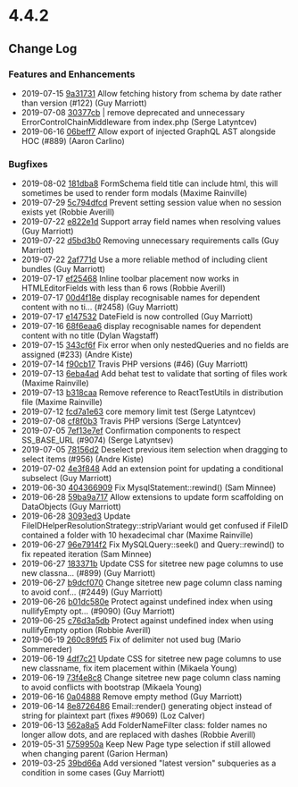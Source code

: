 # 4.4.2

<!--- Changes below this line will be automatically regenerated -->

## Change Log

### Features and Enhancements

 * 2019-07-15 [9a31731](https://github.com/silverstripe/silverstripe-versioned-admin/commit/9a31731d2c2a58d2bc5b9090558a6c835d736507) Allow fetching history from schema by date rather than version (#122) (Guy Marriott)
 * 2019-07-08 [30377cb](https://github.com/silverstripe/recipe-core/commit/30377cb03af85b0c00748dca1c9e8f215df4f4fa) | remove deprecated and unnecessary ErrorControlChainMiddleware from index.php (Serge Latyntcev)
 * 2019-06-16 [06beff7](https://github.com/silverstripe/silverstripe-admin/commit/06beff71a45bca0f42c88ea931f142d8bc10d008) Allow export of injected GraphQL AST alongside HOC (#889) (Aaron Carlino)

### Bugfixes

 * 2019-08-02 [181dba8](https://github.com/silverstripe/silverstripe-admin/commit/181dba850bf1e73d53b49563f400a12305b35488) FormSchema field title can include html, this will sometimes be used to render form modals (Maxime Rainville)
 * 2019-07-29 [5c794dfcd](https://github.com/silverstripe/silverstripe-framework/commit/5c794dfcdd42b319325c867f4a807429ad93a553) Prevent setting session value when no session exists yet (Robbie Averill)
 * 2019-07-22 [e822e1d](https://github.com/silverstripe/silverstripe-admin/commit/e822e1d1d480c01f612ee8c3219058547c990184) Support array field names when resolving values (Guy Marriott)
 * 2019-07-22 [d5bd3b0](https://github.com/silverstripe/silverstripe-versioned-admin/commit/d5bd3b0f1890693a5983fcf577a6b3c22d0eeac5) Removing unnecessary requirements calls (Guy Marriott)
 * 2019-07-22 [2af771d](https://github.com/silverstripe/silverstripe-versioned-admin/commit/2af771d02465885fd5eb0880332d4f66575adfd6) Use a more reliable method of including client bundles (Guy Marriott)
 * 2019-07-17 [ef25468](https://github.com/silverstripe/silverstripe-admin/commit/ef2546889ff35c2a6cf74aa956d818cae72898e0) Inline toolbar placement now works in HTMLEditorFields with less than 6 rows (Robbie Averill)
 * 2019-07-17 [00d4f18e](https://github.com/silverstripe/silverstripe-cms/commit/00d4f18ed2b554c59ac8de24b5aebd7c00bf8bda) display recognisable names for dependent content with no ti… (#2458) (Guy Marriott)
 * 2019-07-17 [e147532](https://github.com/silverstripe/silverstripe-admin/commit/e14753251550cba220f3e396fd296f913dabf8b4) DateField is now controlled (Guy Marriott)
 * 2019-07-16 [68f6eaa6](https://github.com/silverstripe/silverstripe-cms/commit/68f6eaa66388957c59a04c65de06d9204c0eb221) display recognisable names for dependent content with no title (Dylan Wagstaff)
 * 2019-07-15 [343cf6f](https://github.com/silverstripe/silverstripe-graphql/commit/343cf6f7446d9742c7f9c46f07c333202079103c) Fix error when only nestedQueries and no fields are assigned (#233) (Andre Kiste)
 * 2019-07-14 [f90cb17](https://github.com/silverstripe/recipe-core/commit/f90cb17c552356cfe34467c37194e73165aee18f) Travis PHP versions (#46) (Guy Marriott)
 * 2019-07-13 [6eba4ad](https://github.com/silverstripe/silverstripe-asset-admin/commit/6eba4ad1ee0119d591cae42282f53ad945b496e4) Add behat test to validate that sorting of files work (Maxime Rainville)
 * 2019-07-13 [b318caa](https://github.com/silverstripe/silverstripe-asset-admin/commit/b318caa0f52c3b704b679064499dc434f1c234f1) Remove reference to ReactTestUtils in distribution file (Maxime Rainville)
 * 2019-07-12 [fcd7a1e63](https://github.com/silverstripe/silverstripe-framework/commit/fcd7a1e63e7013a9f36100a05bf723ed68382d8a) core memory limit test (Serge Latyntcev)
 * 2019-07-08 [cf8f0b3](https://github.com/silverstripe/recipe-core/commit/cf8f0b3961e62aaa52ab8f29ab452a29966cc37a) Travis PHP versions (Serge Latyntcev)
 * 2019-07-05 [7ef13e7ef](https://github.com/silverstripe/silverstripe-framework/commit/7ef13e7ef60a935dc75a72a5b63bb49311d469d4) Confirmation components to respect SS_BASE_URL (#9074) (Serge Latyntsev)
 * 2019-07-05 [78156d2](https://github.com/silverstripe/silverstripe-asset-admin/commit/78156d23649eeeed5d6d8075140d8827b41841cd) Deselect previous item selection when dragging to select items (#956) (Andre Kiste)
 * 2019-07-02 [4e3f848](https://github.com/silverstripe/silverstripe-versioned/commit/4e3f8480c21b794ffe58dbaedba7a521f34dbba7) Add an extension point for updating a conditional subselect (Guy Marriott)
 * 2019-06-30 [404366909](https://github.com/silverstripe/silverstripe-framework/commit/404366909ebaa74a4f47dbc792492c361b701522) Fix MysqlStatement::rewind() (Sam Minnee)
 * 2019-06-28 [59ba9a717](https://github.com/silverstripe/silverstripe-framework/commit/59ba9a717ddb3cb05c576b48f03bcbd1c60bfea1) Allow extensions to update form scaffolding on DataObjects (Guy Marriott)
 * 2019-06-28 [3093ed3](https://github.com/silverstripe/silverstripe-assets/commit/3093ed34547f3ac6f8c531d2957edc67b24711d1) Update FileIDHelperResolutionStrategy::stripVariant would get confused if FileID contained a folder with 10 hexadecimal char (Maxime Rainville)
 * 2019-06-27 [96e7914f2](https://github.com/silverstripe/silverstripe-framework/commit/96e7914f232e0366668be861bcb82ea670308f2a) Fix MySQLQuery::seek() and Query::rewind() to fix repeated iteration (Sam Minnee)
 * 2019-06-27 [183371b](https://github.com/silverstripe/silverstripe-admin/commit/183371b28a9a1496f2a39284eb0d7d667d4b49bb) Update CSS for sitetree new page columns to use new classna… (#899) (Guy Marriott)
 * 2019-06-27 [b9dcf070](https://github.com/silverstripe/silverstripe-cms/commit/b9dcf070406644f14ab9ae0eb9c22d0f3d1d10cd) Change sitetree new page column class naming to avoid conf… (#2449) (Guy Marriott)
 * 2019-06-26 [b01dc580e](https://github.com/silverstripe/silverstripe-framework/commit/b01dc580e1f9b62c7b8a3a62157ad10930a80342) Protect against undefined index when using nullifyEmpty opt… (#9090) (Guy Marriott)
 * 2019-06-25 [c76d3a5db](https://github.com/silverstripe/silverstripe-framework/commit/c76d3a5db10f9a56a31684354fcd89c1a88de8d4) Protect against undefined index when using nullifyEmpty option (Robbie Averill)
 * 2019-06-19 [260c89fd5](https://github.com/silverstripe/silverstripe-framework/commit/260c89fd54e1c1ed68e5597ccc4592473a53e983) Fix of delimiter not used bug (Mario Sommereder)
 * 2019-06-19 [4df7c21](https://github.com/silverstripe/silverstripe-admin/commit/4df7c21f3fa0ee96cc62876abe9be20720bbc0dc) Update CSS for sitetree new page columns to use new classname, fix item placement within (Mikaela Young)
 * 2019-06-19 [73f4e8c8](https://github.com/silverstripe/silverstripe-cms/commit/73f4e8c8605ea28a2283a1ef96723188c0266706) Change sitetree new page column class naming to avoid conflicts with bootstrap (Mikaela Young)
 * 2019-06-16 [0a04888](https://github.com/silverstripe/silverstripe-versioned/commit/0a04888f70862990ea66715a6f2f649490bea6ae) Remove empty method (Guy Marriott)
 * 2019-06-14 [8e8726486](https://github.com/silverstripe/silverstripe-framework/commit/8e87264864cddefd6718351286dcd3723795fc7e) Email::render() generating object instead of string for plaintext part (fixes #9069) (Loz Calver)
 * 2019-06-13 [562a8a5](https://github.com/silverstripe/silverstripe-assets/commit/562a8a523b9a50a5a7d4e40c4b4c799a66869ec8) Add FolderNameFilter class: folder names no longer allow dots, and are replaced with dashes (Robbie Averill)
 * 2019-05-31 [5759950a](https://github.com/silverstripe/silverstripe-cms/commit/5759950ade736e3c6c9c1e2bafaec4e90d0b2338) Keep New Page type selection if still allowed when changing parent (Garion Herman)
 * 2019-03-25 [39bd66a](https://github.com/silverstripe/silverstripe-versioned/commit/39bd66aac103c342ba02d0ebb58112f343b35006) Add versioned "latest version" subqueries as a condition in some cases (Guy Marriott)
